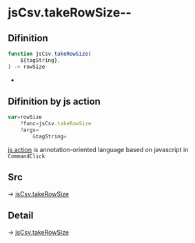 # jsCsv.takeRowSize--

## Difinition

```js.js
function jsCsv.takeRowSize(
	${tagString},
) -> rowSize
```

- 


## Difinition by js action

```js.js
var=rowSize
	?func=jsCsv.takeRowSize
	?args=
		&tagString=
```

[js action](#) is annotation-oriented language based on javascript in `CommandClick`



## Src

-> [jsCsv.takeRowSize](https://github.com/puutaro/CommandClick/blob/master/app/src/main/java/com/puutaro/commandclick/fragment_lib/terminal_fragment/js_interface/JsCsv.kt#L24)

## Detail

-> [jsCsv.takeRowSize](https://github.com/puutaro/CommandClick/blob/master/md/developer/js_interface/details/JsCsv/takeRowSize.md)
